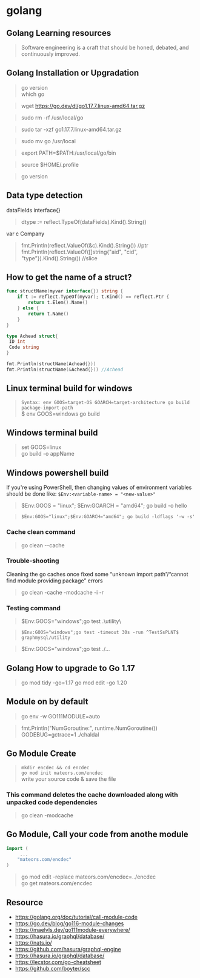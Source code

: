 # golang
## Golang Learning resources
> Software engineering is a craft that should be honed, debated, and continuously improved.

## Golang Installation or Upgradation
> go version \
> which go


> wget https://go.dev/dl/go1.17.7.linux-amd64.tar.gz

> sudo rm -rf /usr/local/go

> sudo tar -xzf go1.17.7.linux-amd64.tar.gz

> sudo mv go /usr/local

> export PATH=$PATH:/usr/local/go/bin

> source $HOME/.profile

> go version


## Data type detection
dataFields interface{}
> dtype := reflect.TypeOf(dataFields).Kind().String()

var c Company
> fmt.Println(reflect.ValueOf(&c).Kind().String()) //ptr \
> fmt.Println(reflect.ValueOf([]string{"aid", "cid", "type"}).Kind().String()) //slice

## How to get the name of a struct?
```go
func structName(myvar interface{}) string {
	if t := reflect.TypeOf(myvar); t.Kind() == reflect.Ptr {
		return t.Elem().Name()
	} else {
		return t.Name()
	}
}

type Achead struct{
 ID int
 Code string
}

fmt.Println(structName(Achead{}))
fmt.Println(structName(&Achead{})) //Achead
```

## Linux terminal build for windows
> `Syntax: env GOOS=target-OS GOARCH=target-architecture go build package-import-path`\
> $ env GOOS=windows go build

## Windows terminal build
> set GOOS=linux\
> go build -o appName

## Windows powershell build
If you're using PowerShell, then changing values of environment variables should be done like: `$Env:<variable-name> = "<new-value>"`

> $Env:GOOS = "linux"; $Env:GOARCH = "amd64"; go build -o hello

> `$Env:GOOS="linux";$Env:GOARCH="amd64"; go build -ldflags '-w -s'`

### Cache clean command
> go clean --cache

### Trouble-shooting
Cleaning the go caches once fixed some “unknown import path”/“cannot find module providing package” errors
> go clean -cache -modcache -i -r

### Testing command
> $Env:GOOS="windows";go test .\utility\

> `$Env:GOOS="windows";go test -timeout 30s -run ^TestSsPLNT$ graphmysql/utility`

> $Env:GOOS="windows";go test ./...

## Golang How to upgrade to Go 1.17 
> go mod tidy -go=1.17
> go mod edit -go 1.20

## Module on by default
> go env -w GO111MODULE=auto

> fmt.Println("NumGoroutine:", runtime.NumGoroutine()) \
> GODEBUG=gctrace=1 ./chaldal

## Go Module Create
> `mkdir encdec && cd encdec` \
> `go mod init mateors.com/encdec` \
> write your source code & save the file

### This command deletes the cache downloaded along with unpacked code dependencies
> go clean -modcache

## Go Module, Call your code from anothe module
```go
import (
     ...
    "mateors.com/encdec"
)
```
> go mod edit -replace mateors.com/encdec=../encdec \
> go get mateors.com/encdec

## Resource
* https://golang.org/doc/tutorial/call-module-code
* https://go.dev/blog/go116-module-changes
* https://maelvls.dev/go111module-everywhere/
* https://hasura.io/graphql/database/
* https://nats.io/
* https://github.com/hasura/graphql-engine
* https://hasura.io/graphql/database/
* https://lecstor.com/go-cheatsheet
* https://github.com/boyter/scc
